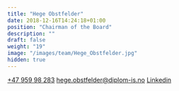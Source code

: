 ```yaml
---
title: "Hege Obstfelder​"
date: 2018-12-16T14:24:18+01:00
position: "Chairman of the Board"
description: ""
draft: false
weight: "19"
image: "/images/team/Hege_Obstfelder.jpg"
hidden: true
---
```


<a class="phoneto" href="tel:+47 959 98 283"><i class="fas fa-phone"></i>+47 959 98 283</a>
<a class="mailto" href="mailto:hege.obstfelder@diplom-is.no "><i class="fas fa-envelope"></i></i>hege.obstfelder@diplom-is.no</a>
<a class="mailto" target="_blank" href="https://www.linkedin.com/in/hege-obstfelder-93208462/"><i class="fab fa-linkedin-in"></i>Linkedin</a>
